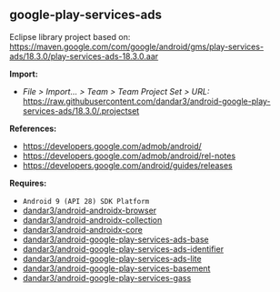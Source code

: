 ## google-play-services-ads

Eclipse library project based on:<br/>
https://maven.google.com/com/google/android/gms/play-services-ads/18.3.0/play-services-ads-18.3.0.aar

**Import:**
- _File > Import... > Team > Team Project Set > URL:_<br/>
  https://raw.githubusercontent.com/dandar3/android-google-play-services-ads/18.3.0/.projectset

**References:**
- https://developers.google.com/admob/android/
- https://developers.google.com/admob/android/rel-notes
- https://developers.google.com/android/guides/releases

**Requires:**
- `Android 9 (API 28) SDK Platform`
- [dandar3/android-androidx-browser](https://github.com/dandar3/android-androidx-browser/tree/1.0.0)
- [dandar3/android-androidx-collection](https://github.com/dandar3/android-androidx-collection/tree/1.0.0)
- [dandar3/android-androidx-core](https://github.com/dandar3/android-androidx-core/tree/1.0.0)
- [dandar3/android-google-play-services-ads-base](https://github.com/dandar3/android-google-play-services-ads-base/tree/18.3.0)
- [dandar3/android-google-play-services-ads-identifier](https://github.com/dandar3/android-google-play-services-ads-identifier/tree/17.0.0)
- [dandar3/android-google-play-services-ads-lite](https://github.com/dandar3/android-google-play-services-ads-lite/tree/18.3.0)
- [dandar3/android-google-play-services-basement](https://github.com/dandar3/android-google-play-services-basement/tree/17.0.0)
- [dandar3/android-google-play-services-gass](https://github.com/dandar3/android-google-play-services-gass/tree/18.3.0)
